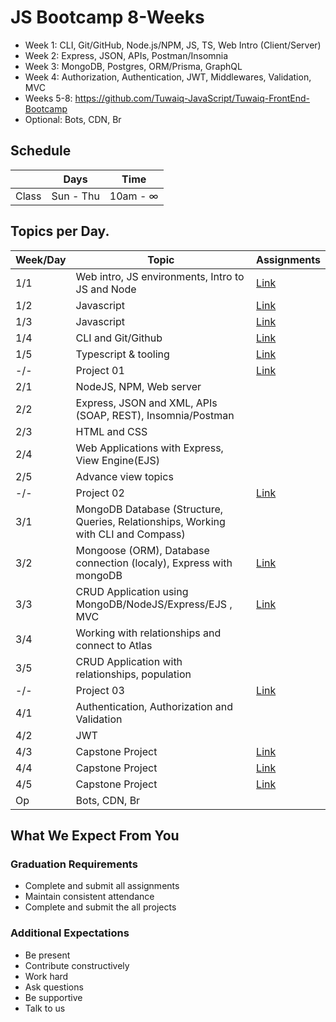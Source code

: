 # JS Bootcamp 8-Weeks

- Week 1: CLI, Git/GitHub, Node.js/NPM, JS, TS, Web Intro (Client/Server)
- Week 2: Express, JSON, APIs, Postman/Insomnia
- Week 3: MongoDB, Postgres, ORM/Prisma, GraphQL
- Week 4: Authorization, Authentication, JWT, Middlewares, Validation, MVC
- Weeks 5-8: https://github.com/Tuwaiq-JavaScript/Tuwaiq-FrontEnd-Bootcamp
- Optional: Bots, CDN, Br





## Schedule
|  | Days | Time |
| --- | ------------- | ------------- |
| Class | Sun - Thu  | 10am - ∞  |


## Topics per Day.

| Week/Day | Topic | Assignments|
| --- | ------------- |---|
| 1/1 | Web intro, JS environments, Intro to JS and Node | [Link](https://github.com/Tuwaiq-JavaScript/hw01) | 
| 1/2 | Javascript |[Link](https://github.com/Tuwaiq-JavaScript/hw02) | 
| 1/3 | Javascript |[Link](https://github.com/Tuwaiq-JavaScript/hw03) | 
| 1/4 | CLI and Git/Github |[Link](https://github.com/Tuwaiq-JavaScript/hw04) | 
| 1/5 | Typescript & tooling | [Link](https://github.com/Tuwaiq-JavaScript/hw05)|
| -/- | Project 01 | [Link](https://github.com/Tuwaiq-JavaScript/project01)|
| 2/1 | NodeJS, NPM, Web server
| 2/2 | Express, JSON and XML, APIs (SOAP, REST), Insomnia/Postman
| 2/3 | HTML and CSS
| 2/4 | Web Applications with Express, View Engine(EJS) 
| 2/5 | Advance view topics
| -/- | Project 02 | [Link](https://github.com/Tuwaiq-JavaScript/project02)|
| 3/1 | MongoDB Database (Structure, Queries, Relationships, Working with CLI and Compass) 
| 3/2 | Mongoose (ORM), Database connection (localy), Express with mongoDB |[Link](https://github.com/Tuwaiq-JavaScript/hw06)|
| 3/3 | CRUD Application using MongoDB/NodeJS/Express/EJS , MVC |[Link](https://github.com/Tuwaiq-JavaScript/hw07)|
| 3/4 | Working with relationships and connect to Atlas|
| 3/5 | CRUD Application with relationships, population |
| -/- | Project 03 | [Link](https://github.com/Tuwaiq-JavaScript/project03)|
| 4/1 | Authentication, Authorization and Validation |
| 4/2 | JWT |
| 4/3 | Capstone Project | [Link](https://github.com/Tuwaiq-JavaScript/backend-capstone)|
| 4/4 | Capstone Project | [Link](https://github.com/Tuwaiq-JavaScript/backend-capstone)|
| 4/5 | Capstone Project | [Link](https://github.com/Tuwaiq-JavaScript/backend-capstone)|
| Op | Bots, CDN, Br |


## What We Expect From You
### Graduation Requirements
* Complete and submit all assignments
* Maintain consistent attendance
* Complete and submit the all projects
### Additional Expectations
* Be present
* Contribute constructively
* Work hard
* Ask questions
* Be supportive
* Talk to us
